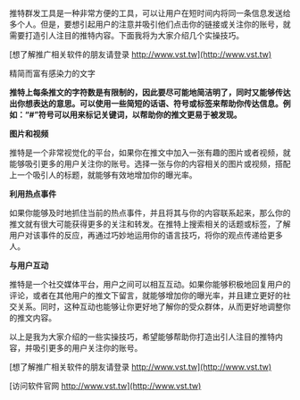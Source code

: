 推特群发工具是一种非常方便的工具，可以让用户在短时间内将同一条信息发送给多个人。但是，要想引起用户的注意并吸引他们点击你的链接或关注你的账号，就需要打造引人注目的推特内容。下面我将为大家介绍几个实操技巧。

[想了解推广相关软件的朋友请登录 http://www.vst.tw](http://www.vst.tw)

精简而富有感染力的文字

**推特上每条推文的字符数是有限制的，因此要尽可能地简洁明了，同时又能够传达出你想表达的意思。可以使用一些简短的话语、符号或标签来帮助你传达信息。例如：“#”符号可以用来标记关键词，以帮助你的推文更易于被发现。**

**图片和视频**

推特是一个非常视觉化的平台，如果你在推文中加入一张有趣的图片或者视频，就能够吸引更多的用户关注你的账号。选择一张与你的内容相关的图片或视频，搭配上一个吸引人的标题，就能够有效地增加你的曝光率。

**利用热点事件**

如果你能够及时地抓住当前的热点事件，并且将其与你的内容联系起来，那么你的推文就有很大可能获得更多的关注和转发。在推特上搜索相关的话题或标签，了解用户对该事件的反应，再通过巧妙地运用你的语言技巧，将你的观点传递给更多人。

**与用户互动**

推特是一个社交媒体平台，用户之间可以相互互动。如果你能够积极地回复用户的评论，或者在其他用户的推文下留言，就能够增加你的曝光率，并且建立更好的社交关系。同时，这种互动也能够让你更好地了解你的受众群体，从而更好地调整你的推文内容。

以上是我为大家介绍的一些实操技巧，希望能够帮助你打造出引人注目的推特内容，并吸引更多的用户关注你的账号。

[想了解推广相关软件的朋友请登录 http://www.vst.tw](http://www.vst.tw)


[访问软件官网 http://www.vst.tw](http://www.vst.tw)
